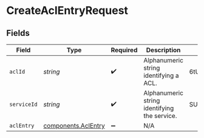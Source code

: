 # CreateAclEntryRequest


## Fields

| Field                                                  | Type                                                   | Required                                               | Description                                            | Example                                                |
| ------------------------------------------------------ | ------------------------------------------------------ | ------------------------------------------------------ | ------------------------------------------------------ | ------------------------------------------------------ |
| `aclId`                                                | *string*                                               | :heavy_check_mark:                                     | Alphanumeric string identifying a ACL.                 | 6tUXdegLTf5BCig0zGFrU3                                 |
| `serviceId`                                            | *string*                                               | :heavy_check_mark:                                     | Alphanumeric string identifying the service.           | SU1Z0isxPaozGVKXdv0eY                                  |
| `aclEntry`                                             | [components.AclEntry](../../models/shared/aclentry.md) | :heavy_minus_sign:                                     | N/A                                                    |                                                        |
